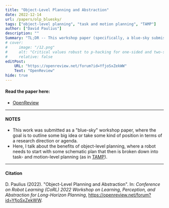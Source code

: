 ```yaml
---
title: "Object-Level Planning and Abstraction" 
date: 2022-12-14
url: /papers/olp_bluesky/
tags: ["object-level planning", "task and motion planning", "TAMP"]
author: ["David Paulius"]
description: "" 
Summary: "TL;DR -- This workshop paper (specifically, a blue-sky submission) introduces the importance of object-level planning and representation as an additional layer on top of task and motion planning. I present several benefits of using object-level planning for long-term use in robotics."
# cover:
#     image: "/12.png"
#     alt: "Critical values robust to p-hacking for one-sided and two-sided z-tests"
#     relative: false
editPost:
    URL: "https://openreview.net/forum?id=YfjoSxZekWW"
    Text: "OpenReview"
hide: true
---
```


#### Read the paper here:

+ [OpenReview](https://openreview.net/pdf?id=YfjoSxZekWW)

---

#### NOTES

+ This work was submitted as a "blue-sky" workshop paper, where the goal is to outline some big idea or take some kind of position in terms of a research direction or agenda. 
+ Here, I talk about the benefits of object-level planning, where a robot needs to start with some schematic plan that then is broken down into task- and motion-level planning (as in <a href="https://arxiv.org/abs/2010.01083" target="_blank">TAMP</a>).

---

#### Citation

D. Paulius (2022). "Object-Level Planning and Abstraction". In: *Conference on Robot Learning (CoRL) 2022 Workshop on Learning, Perception, and Abstraction for Long-Horizon Planning*, https://openreview.net/forum?id=YfjoSxZekWW. 